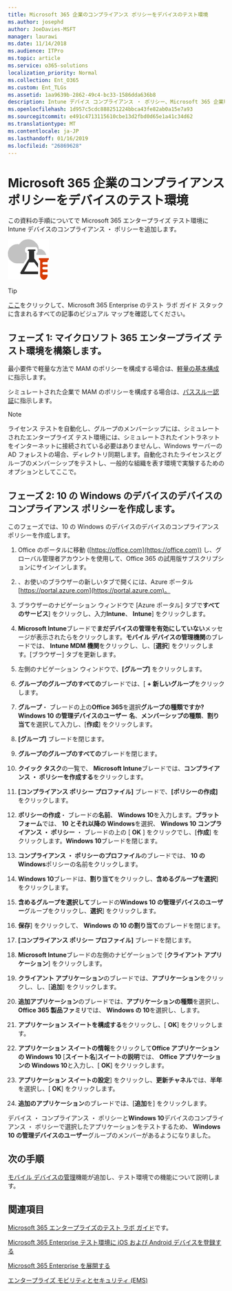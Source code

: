 ```yaml
---
title: Microsoft 365 企業のコンプライアンス ポリシーをデバイスのテスト環境
ms.author: josephd
author: JoeDavies-MSFT
manager: laurawi
ms.date: 11/14/2018
ms.audience: ITPro
ms.topic: article
ms.service: o365-solutions
localization_priority: Normal
ms.collection: Ent_O365
ms.custom: Ent_TLGs
ms.assetid: 1aa9639b-2862-49c4-bc33-1586dda636b8
description: Intune デバイス コンプライアンス ・ ポリシー、Microsoft 365 企業環境のテストを追加するのには、このテスト ラボ ガイド 』 を使用します。
ms.openlocfilehash: 1d957c5cdc888251224bbca43fe82ab0a15e7a93
ms.sourcegitcommit: e491c4713115610cbe13d2fbd0d65e1a41c34d62
ms.translationtype: MT
ms.contentlocale: ja-JP
ms.lasthandoff: 01/16/2019
ms.locfileid: "26869628"
---
```

# <a name="device-compliance-policies-for-your-microsoft-365-enterprise-test-environment"></a>Microsoft 365 企業のコンプライアンス ポリシーをデバイスのテスト環境

この資料の手順についてで Microsoft 365 エンタープライズ テスト環境に Intune デバイスのコンプライアンス ・ ポリシーを追加します。

![Microsoft クラウドのテスト ラボ ガイド](media/m365-enterprise-test-lab-guides/cloud-tlg-icon.png)

> [!TIP]
> [ここ](https://aka.ms/m365etlgstack)をクリックして、Microsoft 365 Enterprise のテスト ラボ ガイド スタックに含まれるすべての記事のビジュアル マップを確認してください。

## <a name="phase-1-build-out-your-microsoft-365-enterprise-test-environment"></a>フェーズ 1: マイクロソフト 365 エンタープライズ テスト環境を構築します。

最小要件で軽量な方法で MAM のポリシーを構成する場合は、[軽量の基本構成](lightweight-base-configuration-microsoft-365-enterprise.md)に指示します。
  
シミュレートされた企業で MAM のポリシーを構成する場合は、[パススルー認証](pass-through-auth-m365-ent-test-environment.md)に指示します。
  
> [!NOTE]
> ライセンス テストを自動化し、グループのメンバーシップには、シミュレートされたエンタープライズ テスト環境には、シミュレートされたイントラネットをインターネットに接続されている必要はありませんし、Windows サーバーの AD フォレストの場合、ディレクトリ同期します。自動化されたライセンスとグループのメンバーシップをテストし、一般的な組織を表す環境で実験するためのオプションとしてここで。 
>  

## <a name="phase-2-create-a-device-compliance-policy-for-windows-10-devices"></a>フェーズ 2: 10 の Windows のデバイスのデバイスのコンプライアンス ポリシーを作成します。

このフェーズでは、10 の Windows のデバイスのデバイスのコンプライアンス ポリシーを作成します。
  
1. Office のポータルに移動 ([https://office.com](https://office.com)) し、グローバル管理者アカウントを使用して、Office 365 の試用版サブスクリプションにサインインします。
    
2. 、お使いのブラウザーの新しいタブで開くには、Azure ポータル[https://portal.azure.com](https://portal.azure.com)。

3. ブラウザーのナビゲーション ウィンドウで [Azure ポータル] タブで**すべてのサービス**] をクリックし、入力**Intune**、 **Intune**] をクリックします。
    
4. **Microsoft Intune**ブレードで**まだデバイスの管理を有効にしていない**メッセージが表示されたらをクリックします。**モバイル デバイスの管理機関**のブレードでは、 **Intune MDM 機関**をクリックし、し、[**選択**] をクリックします。[ブラウザー] タブを更新します。
    
5. 左側のナビゲーション ウィンドウで、**[グループ]** をクリックします。
    
6. **グループのグループのすべての**ブレードでは、[ **+ 新しいグループ**をクリックします。
    
7. **グループ**・ ブレードの上の**Office 365**を選択**グループの種類ですか?** **Windows 10 の管理デバイスのユーザー** **名**、**メンバーシップの種類**、**割り当て**を選択して入力し、[**作成**] をクリックします。 
    
8. **[グループ]** ブレードを閉じます。
    
11. **グループのグループのすべての**ブレードを閉じます。
    
12. **クイック タスク**の一覧で、 **Microsoft Intune**ブレードでは、**コンプライアンス ・ ポリシーを作成する**をクリックします。
    
13. **[コンプライアンス ポリシー プロファイル]** ブレードで、**[ポリシーの作成]** をクリックします。
    
14. **ポリシーの作成**・ ブレードの**名前**、 **Windows 10**を入力します。**プラットフォーム**では、 **10 とそれ以降の Windows**を選択、 **Windows 10 コンプライアンス ・ ポリシー** ・ ブレードの上の [ **OK** ] をクリックでし、[**作成**] をクリックします。**Windows 10**ブレードを閉じます。
    
15. **コンプライアンス ・ ポリシーのプロファイル**のブレードでは、 **10 の Windows**ポリシーの名前をクリックします。
    
16. **Windows 10**ブレードは、**割り当て**をクリックし、**含めるグループを選択**] をクリックします。
    
17. **含めるグループを選択して**ブレードの**Windows 10 の管理デバイスのユーザー**グループをクリックし、**選択**] をクリックします。
    
18. **保存**] をクリックして、 **Windows の 10 の割り当て**のブレードを閉じます。
    
19. **[コンプライアンス ポリシー プロファイル]** ブレードを閉じます。
    
20. **Microsoft Intune**ブレードの左側のナビゲーションで [**クライアント アプリケーション**] をクリックします。
    
21. **クライアント アプリケーション**のブレードでは、**アプリケーション**をクリックし、し、[**追加**] をクリックします。 

22. **追加アプリケーション**のブレードでは、**アプリケーションの種類**を選択し、 **Office 365 製品ファミリ**では、 **Windows の 10**を選択し、します。

23. **アプリケーション スイートを構成する**をクリックし、[ **OK**] をクリックします。

24. **アプリケーション スイートの情報**をクリックして**Office アプリケーションの Windows 10** [**スイート名**]**スイートの説明**では、 **Office アプリケーションの Windows 10**と入力し、[ **OK**] をクリックします。

25. **アプリケーション スイートの設定**] をクリックし、**更新チャネル**では、**半年**を選択し、[ **OK**] をクリックします。

26. **追加のアプリケーション**のブレードでは、[**追加**を] をクリックします。

デバイス ・ コンプライアンス ・ ポリシーと**Windows 10**デバイスのコンプライアンス ・ ポリシーで選択したアプリケーションをテストするため、 **Windows 10 の管理デバイスのユーザー**グループのメンバーがあるようになりました。 
  
## <a name="next-step"></a>次の手順

[モバイル デバイスの管理](m365-enterprise-test-lab-guides.md#mobile-device-management)機能が追加し、テスト環境での機能について説明します。

## <a name="see-also"></a>関連項目

[Microsoft 365 エンタープライズのテスト ラボ ガイド](m365-enterprise-test-lab-guides.md)です。
  
[Microsoft 365 Enterprise テスト環境に iOS および Android デバイスを登録する](enroll-ios-and-android-devices-in-your-microsoft-enterprise-365-dev-test-environ.md)
  
[Microsoft 365 Enterprise を展開する](deploy-microsoft-365-enterprise.md)

[エンタープライズ モビリティとセキュリティ (EMS)](https://www.microsoft.com/cloud-platform/enterprise-mobility-security)
